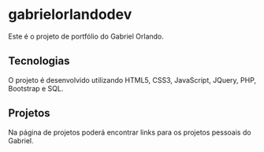 # gabrielorlandodev
Este é o projeto de portfólio do Gabriel Orlando. 

## Tecnologias
O projeto é desenvolvido utilizando HTML5, CSS3, JavaScript, JQuery, PHP, Bootstrap e SQL.

## Projetos
Na página de projetos poderá encontrar links para os projetos pessoais do Gabriel.
